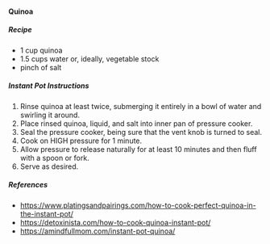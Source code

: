 #### Quinoa
##### Recipe
- 1 cup quinoa
- 1.5 cups water or, ideally, vegetable stock
- pinch of salt

##### Instant Pot Instructions
1. Rinse quinoa at least twice, submerging it entirely in a bowl of water and swirling it around.
2. Place rinsed quinoa, liquid, and salt into inner pan of pressure cooker. 
3. Seal the pressure cooker, being sure that the vent knob is turned to seal. 
4. Cook on HIGH pressure for 1 minute.
5. Allow pressure to release naturally for at least 10 minutes and then fluff with a spoon or fork. 
6. Serve as desired. 

##### References
- https://www.platingsandpairings.com/how-to-cook-perfect-quinoa-in-the-instant-pot/
- https://detoxinista.com/how-to-cook-quinoa-instant-pot/
- https://amindfullmom.com/instant-pot-quinoa/
